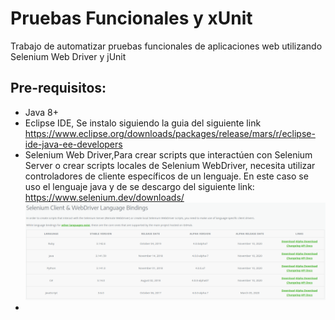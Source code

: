 # Pruebas Funcionales y xUnit

Trabajo de automatizar pruebas funcionales de aplicaciones web utilizando Selenium Web Driver y jUnit

## Pre-requisitos:
+ Java 8+
+ Eclipse IDE, Se instalo siguiendo la guia del siguiente link https://www.eclipse.org/downloads/packages/release/mars/r/eclipse-ide-java-ee-developers
+ Selenium Web Driver,Para crear scripts que interactúen con Selenium Server o crear scripts locales de Selenium WebDriver, necesita utilizar controladores de cliente específicos de un lenguaje. En este caso se uso el lenguaje java y de se descargo del siguiente link: https://www.selenium.dev/downloads/
![HI](https://github.com/kpzaolod6000/Test_Cases/blob/master/image/unit.png)
+ 
